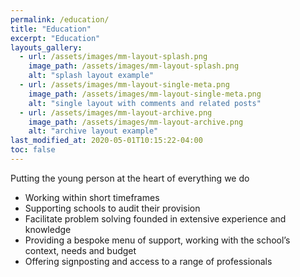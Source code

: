 ```yaml
---
permalink: /education/
title: "Education"
excerpt: "Education"
layouts_gallery:
  - url: /assets/images/mm-layout-splash.png
    image_path: /assets/images/mm-layout-splash.png
    alt: "splash layout example"
  - url: /assets/images/mm-layout-single-meta.png
    image_path: /assets/images/mm-layout-single-meta.png
    alt: "single layout with comments and related posts"
  - url: /assets/images/mm-layout-archive.png
    image_path: /assets/images/mm-layout-archive.png
    alt: "archive layout example"
last_modified_at: 2020-05-01T10:15:22-04:00
toc: false
---
```


Putting the young person at the heart of everything we do

* Working within short timeframes
* Supporting schools to audit their provision
* Facilitate problem solving founded in extensive experience and knowledge
* Providing a bespoke menu of support, working with the school’s context, needs and budget
* Offering signposting and access to a range of professionals